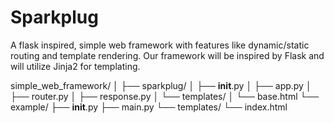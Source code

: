 # Sparkplug
A flask inspired, simple web framework with features like dynamic/static routing and template rendering. Our framework will be inspired by Flask and will utilize Jinja2 for templating.

simple_web_framework/
│
├── sparkplug/
│   ├── __init__.py
│   ├── app.py
│   ├── router.py
│   ├── response.py
│   └── templates/
│       └── base.html
└── example/
    ├── __init__.py
    ├── main.py
    └── templates/
        └── index.html

